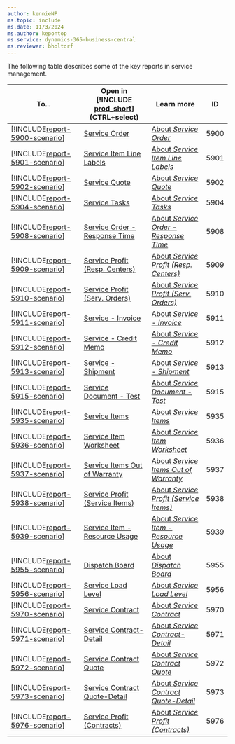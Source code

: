 ```yaml
---
author: kennieNP
ms.topic: include
ms.date: 11/3/2024
ms.author: kepontop
ms.service: dynamics-365-business-central
ms.reviewer: bholtorf
---
```


The following table describes some of the key reports in service management.

| To...  | Open in [!INCLUDE [prod_short](prod_short.md)] (CTRL+select) | Learn more | ID | 
| ------ | ------------------------------------------------------------ | ---------- | -- |
| [!INCLUDE[report-5900-scenario](../includes/report-5900-scenario-include.md)] | [Service Order](https://businesscentral.dynamics.com?report=5900) | [About *Service Order*](../reports/report-5900.md) | 5900 |
| [!INCLUDE[report-5901-scenario](../includes/report-5901-scenario-include.md)] | [Service Item Line Labels](https://businesscentral.dynamics.com?report=5901) | [About *Service Item Line Labels*](../reports/report-5901.md) | 5901 |
| [!INCLUDE[report-5902-scenario](../includes/report-5902-scenario-include.md)] | [Service Quote](https://businesscentral.dynamics.com?report=5902) | [About *Service Quote*](../reports/report-5902.md) | 5902 |
| [!INCLUDE[report-5904-scenario](../includes/report-5904-scenario-include.md)] | [Service Tasks](https://businesscentral.dynamics.com?report=5904) | [About *Service Tasks*](../reports/report-5904.md) | 5904 |
| [!INCLUDE[report-5908-scenario](../includes/report-5908-scenario-include.md)] | [Service Order - Response Time](https://businesscentral.dynamics.com?report=5908) | [About *Service Order - Response Time*](../reports/report-5908.md) | 5908 |
| [!INCLUDE[report-5909-scenario](../includes/report-5909-scenario-include.md)] | [Service Profit (Resp. Centers)](https://businesscentral.dynamics.com?report=5909) | [About *Service Profit (Resp. Centers)*](../reports/report-5909.md) | 5909 |
| [!INCLUDE[report-5910-scenario](../includes/report-5910-scenario-include.md)] | [Service Profit (Serv. Orders)](https://businesscentral.dynamics.com?report=5910) | [About *Service Profit (Serv. Orders)*](../reports/report-5910.md) | 5910 |
| [!INCLUDE[report-5911-scenario](../includes/report-5911-scenario-include.md)] | [Service - Invoice](https://businesscentral.dynamics.com?report=5911) | [About *Service - Invoice*](../reports/report-5911.md) | 5911 |
| [!INCLUDE[report-5912-scenario](../includes/report-5912-scenario-include.md)] | [Service - Credit Memo](https://businesscentral.dynamics.com?report=5912) | [About *Service - Credit Memo*](../reports/report-5912.md) | 5912 |
| [!INCLUDE[report-5913-scenario](../includes/report-5913-scenario-include.md)] | [Service - Shipment](https://businesscentral.dynamics.com?report=5913) | [About *Service - Shipment*](../reports/report-5913.md) | 5913 |
| [!INCLUDE[report-5915-scenario](../includes/report-5915-scenario-include.md)] | [Service Document - Test](https://businesscentral.dynamics.com?report=5915) | [About *Service Document - Test*](../reports/report-5915.md) | 5915 |
| [!INCLUDE[report-5935-scenario](../includes/report-5935-scenario-include.md)] | [Service Items](https://businesscentral.dynamics.com?report=5935) | [About *Service Items*](../reports/report-5935.md) | 5935 |
| [!INCLUDE[report-5936-scenario](../includes/report-5936-scenario-include.md)] | [Service Item Worksheet](https://businesscentral.dynamics.com?report=5936) | [About *Service Item Worksheet*](../reports/report-5936.md) | 5936 |
| [!INCLUDE[report-5937-scenario](../includes/report-5937-scenario-include.md)] | [Service Items Out of Warranty](https://businesscentral.dynamics.com?report=5937) | [About *Service Items Out of Warranty*](../reports/report-5937.md) | 5937 |
| [!INCLUDE[report-5938-scenario](../includes/report-5938-scenario-include.md)] | [Service Profit (Service Items)](https://businesscentral.dynamics.com?report=5938) | [About *Service Profit (Service Items)*](../reports/report-5938.md) | 5938 |
| [!INCLUDE[report-5939-scenario](../includes/report-5939-scenario-include.md)] | [Service Item - Resource Usage](https://businesscentral.dynamics.com?report=5939) | [About *Service Item - Resource Usage*](../reports/report-5939.md) | 5939 |
| [!INCLUDE[report-5955-scenario](../includes/report-5955-scenario-include.md)] | [Dispatch Board](https://businesscentral.dynamics.com?report=5955) | [About *Dispatch Board*](../reports/report-5955.md) | 5955 |
| [!INCLUDE[report-5956-scenario](../includes/report-5956-scenario-include.md)] | [Service Load Level](https://businesscentral.dynamics.com?report=5956) | [About *Service Load Level*](../reports/report-5956.md) | 5956 |
| [!INCLUDE[report-5970-scenario](../includes/report-5970-scenario-include.md)] | [Service Contract](https://businesscentral.dynamics.com?report=5970) | [About *Service Contract*](../reports/report-5970.md) | 5970 |
| [!INCLUDE[report-5971-scenario](../includes/report-5971-scenario-include.md)] | [Service Contract-Detail](https://businesscentral.dynamics.com?report=5971) | [About *Service Contract-Detail*](../reports/report-5971.md) | 5971 |
| [!INCLUDE[report-5972-scenario](../includes/report-5972-scenario-include.md)] | [Service Contract Quote](https://businesscentral.dynamics.com?report=5972) | [About *Service Contract Quote*](../reports/report-5972.md) | 5972 |
| [!INCLUDE[report-5973-scenario](../includes/report-5973-scenario-include.md)] | [Service Contract Quote-Detail](https://businesscentral.dynamics.com?report=5973) | [About *Service Contract Quote-Detail*](../reports/report-5973.md) | 5973 |
| [!INCLUDE[report-5976-scenario](../includes/report-5976-scenario-include.md)] | [Service Profit (Contracts)](https://businesscentral.dynamics.com?report=5976) | [About *Service Profit (Contracts)*](../reports/report-5976.md) | 5976 |


<!-- 
Report_
5900
5901
5902
5904
5908
5909
5910
5911
5912
5913
5915
5935
5936
5937
5938
5939
5955
5956
5970
5971
5972
5973
5976


5974
Contract Quotes to Be Signed
Shows the contract number, customer name and address, salesperson code, starting date, probability, quoted amount, and forecast. You can print all your information about contract quotes to be signed.

Forecast Included
Select if you want to include a forecast of the contract quotes to be signed in the report.

| [!INCLUDE[report-666-scenario](../includes/report-666-scenario-include.md)] | [xxx](https://businesscentral.dynamics.com?report=666) | [About *xxx*](../reports/report-666.md) | 666 |


5977
Service Contract - Customer
Shows information on status, next invoice date, invoice period, amount per period, and annual amount. You can print a list of service contracts for each customer in a selected time period.

| [!INCLUDE[report-666-scenario](../includes/report-666-scenario-include.md)] | [xxx](https://businesscentral.dynamics.com?report=666) | [About *xxx*](../reports/report-666.md) | 666 |


5978
Serv. Contract - Salesperson
Shows customer number, name, description, starting date and the annual amount for each service contract. You can use the report to calculate and document sales commission. You can print a list of service contracts for each salesperson for a selected period.

| [!INCLUDE[report-666-scenario](../includes/report-666-scenario-include.md)] | [xxx](https://businesscentral.dynamics.com?report=666) | [About *xxx*](../reports/report-666.md) | 666 |


5980
Maintenance Visit - Planning
Shows the service zone code, group code, contract number, customer number, service period, as well as the service date. You can select the schedule for one or more responsibility centers. The report shows the service dates of all the maintenance visits for the chosen responsibility centers. You can print all your schedules for maintenance visits.

| [!INCLUDE[report-666-scenario](../includes/report-666-scenario-include.md)] | [xxx](https://businesscentral.dynamics.com?report=666) | [About *xxx*](../reports/report-666.md) | 666 |


5981
Contr. Gain/Loss - Resp. Ctr.
Shows the responsibility center, customer number, ship-to code, customer name, contract group code, contract number, change status, change date, and amount. You can print all your analysis of gains and losses made on contracts attached to the different responsibility centers.

Show Details
Select if you want the report to show details of the contract gain/loss entry.

| [!INCLUDE[report-666-scenario](../includes/report-666-scenario-include.md)] | [xxx](https://businesscentral.dynamics.com?report=666) | [About *xxx*](../reports/report-666.md) | 666 |


5982
Maintenance Performance
Shows the responsibility center, annual amount, expected amount, realized amount, and realized %. You can print an analysis of maintenance performance for the responsibility centers.

| [!INCLUDE[report-666-scenario](../includes/report-666-scenario-include.md)] | [xxx](https://businesscentral.dynamics.com?report=666) | [About *xxx*](../reports/report-666.md) | 666 |


5983
Contract Gain/Loss Entries
Shows the contract number, reason code, contract group code, responsibility center, customer number, ship-to code, customer name, and type of change, as well as the contract gain and loss. You can print all your service contract gain/loss entries.

| [!INCLUDE[report-666-scenario](../includes/report-666-scenario-include.md)] | [xxx](https://businesscentral.dynamics.com?report=666) | [About *xxx*](../reports/report-666.md) | 666 |


5984
Contract Invoicing - Test
Shows the contract numbers, customer numbers, contract invoice periods and amounts, next invoice dates, and the number of service invoices that are created. You can test which service contracts are due for invoicing up to the date that you have specified.

Posting Date
Enter the date that you want to use as the posting date on the service invoices that are created.

Invoice to Date
Enter the date up to which you want to invoice contracts. The report includes contracts with the next invoice dates on or before this date.

| [!INCLUDE[report-666-scenario](../includes/report-666-scenario-include.md)] | [xxx](https://businesscentral.dynamics.com?report=666) | [About *xxx*](../reports/report-666.md) | 666 |


5985
Contract Price Update - Test
Shows the contracts numbers, customer numbers, contract amounts, price update percentages, and any errors that occur. You can test which service contracts need price updates up to the date that you have specified.

Update to Date
Enter the date up to which you want to update prices. The report includes contracts with next price update dates on or before this date.

Price Update %
Enter the price update for the service item contract values in percentages.

| [!INCLUDE[report-666-scenario](../includes/report-666-scenario-include.md)] | [xxx](https://businesscentral.dynamics.com?report=666) | [About *xxx*](../reports/report-666.md) | 666 |


5987
Expired Contract Lines - Test
Shows the contract numbers, the service items to be removed, the contract expiration dates, and line amounts. You can test which contract lines have expired and need to be removed from service contracts up to the date that you have specified.

Field	Description

Remove Lines to
Enter the date up to which you want to check for expired contract lines. The report includes contract lines with contract expiration dates on or before this date.

Reason Code
Select the reason code for the removal of lines from the contract. To see the existing reason codes, choose the field.

Reason Code Description
Enter a description for the reason code.

| [!INCLUDE[report-666-scenario](../includes/report-666-scenario-include.md)] | [xxx](https://businesscentral.dynamics.com?report=666) | [About *xxx*](../reports/report-666.md) | 666 |


5988
Contr. Serv. Orders - Test
Shows the numbers of contracts, the numbers and the names of customers, as well as some other information relating to the service orders that are created for the period that you have specified. You can test which service contracts include service items that are due for service within the specified period.

Starting Date

Enter the starting date for the period that you want to create contract service orders for. The report includes contracts with service items that have next planned service dates on or later than this date.

Ending Date

Enter the ending date for the period that you want to create contract service orders for. The report includes contracts with service items with next planned service dates on or earlier than this date.

| [!INCLUDE[report-666-scenario](../includes/report-666-scenario-include.md)] | [xxx](https://businesscentral.dynamics.com?report=666) | [About *xxx*](../reports/report-666.md) | 666 |


6080
Serv. Pricing Profitability
Shows the usage amount, the invoice amount, the discount amount, the cost amount, the profit percentage, and the profit amount. You can print a list of your service pricing profit amounts.

| [!INCLUDE[report-666-scenario](../includes/report-666-scenario-include.md)] | [xxx](https://businesscentral.dynamics.com?report=666) | [About *xxx*](../reports/report-666.md) | 666 |


6086
Prepaid Contr. Entries
Shows the contract numbers, service items, account numbers, and amounts posted. You can test the transfer of prepaid service contract ledger entries amounts from prepaid accounts to income accounts up to the date you have specified.

Post until Date
Enter the date up to which you want to post prepaid entries. The report includes service ledger entries with posting dates on or before this date.

Posting Date
Enter the date that you want to use as the posting date on the service ledger entries.

| [!INCLUDE[report-666-scenario](../includes/report-666-scenario-include.md)] | [xxx](https://businesscentral.dynamics.com?report=666) | [About *xxx*](../reports/report-666.md) | 666 |

 
-->
